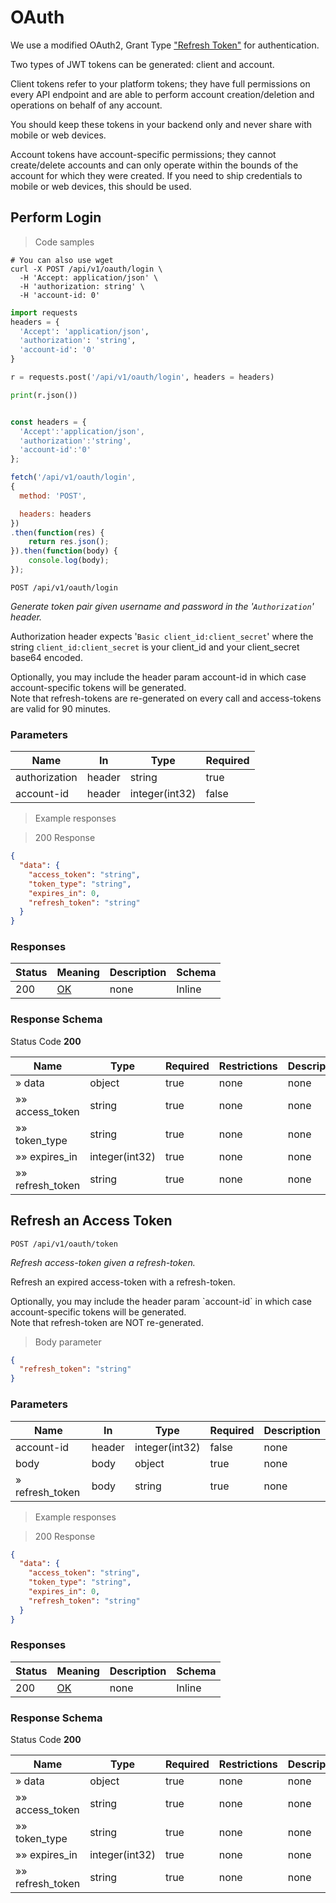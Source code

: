 # OAuth

We use a modified OAuth2, Grant Type ["Refresh Token"](https://oauth.net/2/grant-types/refresh-token/) for authentication.

Two types of JWT tokens can be generated: client and account.

Client tokens refer to your platform tokens; they have full permissions on every API endpoint and are able to perform account creation/deletion and operations on behalf of any account.

<aside class="warning">
    You should keep these tokens in your backend only and never share with mobile or web devices.
</aside>

Account tokens have account-specific permissions; they cannot create/delete accounts and can only operate within the bounds of the account for which they were created. If you need to ship credentials to mobile or web devices, this should be used.

## Perform Login


> Code samples

```shell
# You can also use wget
curl -X POST /api/v1/oauth/login \
  -H 'Accept: application/json' \
  -H 'authorization: string' \
  -H 'account-id: 0'

```

```python
import requests
headers = {
  'Accept': 'application/json',
  'authorization': 'string',
  'account-id': '0'
}

r = requests.post('/api/v1/oauth/login', headers = headers)

print(r.json())

```

```javascript

const headers = {
  'Accept':'application/json',
  'authorization':'string',
  'account-id':'0'
};

fetch('/api/v1/oauth/login',
{
  method: 'POST',

  headers: headers
})
.then(function(res) {
    return res.json();
}).then(function(body) {
    console.log(body);
});

```

`POST /api/v1/oauth/login`

*Generate token pair given username and password in the '`Authorization`' header.*

Authorization header expects '`Basic client_id:client_secret`' where the string `client_id:client_secret` is your client_id and your client_secret base64 encoded.

<aside class="notice">
Optionally, you may include the header param account-id in which case account-specific tokens will be generated.
</aside>

<aside class="notice">
Note that refresh-tokens are re-generated on every call and access-tokens are valid for 90 minutes.
</aside>

<h3 id="post__api_v1_oauth_login-parameters">Parameters</h3>

|Name|In|Type|Required|
|---|---|---|---|
|authorization|header|string|true|
|account-id|header|integer(int32)|false|

> Example responses

> 200 Response

```json
{
  "data": {
    "access_token": "string",
    "token_type": "string",
    "expires_in": 0,
    "refresh_token": "string"
  }
}
```

<h3 id="post__api_v1_oauth_login-responses">Responses</h3>

|Status|Meaning|Description|Schema|
|---|---|---|---|
|200|[OK](https://tools.ietf.org/html/rfc7231#section-6.3.1)|none|Inline|

<h3 id="post__api_v1_oauth_login-responseschema">Response Schema</h3>

Status Code **200**

|Name|Type|Required|Restrictions|Description|
|---|---|---|---|---|
|» data|object|true|none|none|
|»» access_token|string|true|none|none|
|»» token_type|string|true|none|none|
|»» expires_in|integer(int32)|true|none|none|
|»» refresh_token|string|true|none|none|

## Refresh an Access Token

`POST /api/v1/oauth/token`

*Refresh access-token given a refresh-token.*

Refresh an expired access-token with a refresh-token.

<aside class="notice">
Optionally, you may include the header param `account-id` in which case account-specific tokens will be generated.
</aside>

<aside class="warning">
Note that refresh-token are NOT re-generated.
</aside>

> Body parameter

```json
{
  "refresh_token": "string"
}
```

<h3 id="post__api_v1_oauth_token-parameters">Parameters</h3>

|Name|In|Type|Required|Description|
|---|---|---|---|---|
|account-id|header|integer(int32)|false|none|
|body|body|object|true|none|
|» refresh_token|body|string|true|none|

> Example responses

> 200 Response

```json
{
  "data": {
    "access_token": "string",
    "token_type": "string",
    "expires_in": 0,
    "refresh_token": "string"
  }
}
```

<h3 id="post__api_v1_oauth_token-responses">Responses</h3>

|Status|Meaning|Description|Schema|
|---|---|---|---|
|200|[OK](https://tools.ietf.org/html/rfc7231#section-6.3.1)|none|Inline|

<h3 id="post__api_v1_oauth_token-responseschema">Response Schema</h3>

Status Code **200**

|Name|Type|Required|Restrictions|Description|
|---|---|---|---|---|
|» data|object|true|none|none|
|»» access_token|string|true|none|none|
|»» token_type|string|true|none|none|
|»» expires_in|integer(int32)|true|none|none|
|»» refresh_token|string|true|none|none|

